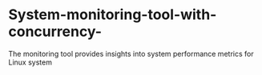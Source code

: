 # System-monitoring-tool-with-concurrency-
The monitoring tool provides insights into system performance metrics for Linux system

